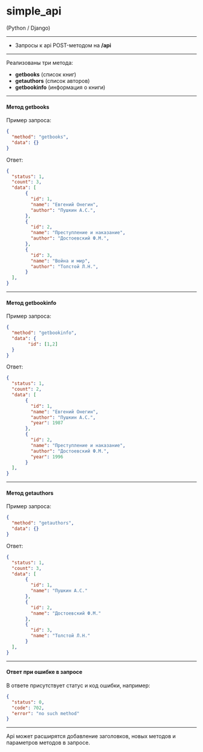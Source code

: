 # simple_api
(Python / Django)

***
* Запросы к api POST-методом на  **/api**

***
Реализованы три метода:
 - **getbooks** (список книг)
 - **getauthors** (список авторов)
 - **getbookinfo** (информация о книги)
 
*** 
#### **Метод getbooks**
Пример запроса:  
```json  
{  
  "method": "getbooks",  
  "data": {}  
}
```

Ответ:
```json  
{  
  "status": 1,  
  "count": 3,
  "data": [  
       {  
         "id": 1,  
         "name": "Евгений Онегин",  
         "author": "Пушкин А.С.",  
       },  
       {  
         "id": 2,  
         "name": "Преступление и наказание",  
         "author": "Достоевский Ф.М.",  
       },  
       {  
         "id": 3,  
         "name": "Война и мир",  
         "author": "Толстой Л.Н.",  
       }  
  ],  
}  
```
  
***
#### **Метод getbookinfo**  
Пример запроса:  
```json  
{  
  "method": "getbookinfo",  
  "data": {  
        "id": [1,2]  
  }  
}
```

Ответ:  
```json  
{
  "status": 1,
  "count": 2,
  "data": [
       {
         "id": 1,
         "name": "Евгений Онегин",
         "author": "Пушкин А.С.",
         "year": 1987
       },
       {
         "id": 2,
         "name": "Преступление и наказание",
         "author": "Достоевский Ф.М.",
         "year": 1996
       }
  ],
}  
```
  
***
#### **Метод getauthors**  
Пример запроса:  
```json  
{  
  "method": "getauthors",  
  "data": {}  
}
```
Ответ:  
```json  
{
  "status": 1,
  "count": 3,
  "data": [
       {
         "id": 1,
         "name": "Пушкин А.С."
       },
       {
         "id": 2,
         "name": "Достоевский Ф.М."
       },
       {
         "id": 3,
         "name": "Толстой Л.Н."
       }
  ],
}
```
  
***
#### **Ответ при ошибке в запросе**  
В ответе присутствует статус и код ошибки, например:  
```json  
{
  "status": 0,
  "code": 702,
  "error": "no such method"
}
```  

***
Api может расширятся добавление заголовков, новых методов и параметров методов в запросе.  

